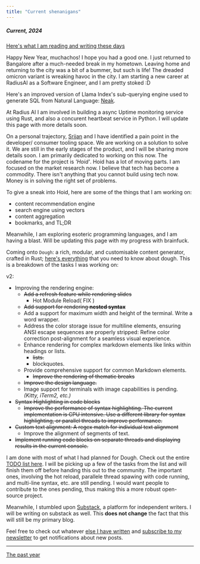 ```yaml
---
title: "Current shenanigans"
---
```

<style>
 .image{
 justify-content: center;
 align-items: center;
 display: flex;
 flex-direction: column;
 }
</style>

##### Current, 2024

[Here's what I am reading and writing these days](/reading.html)

Happy New Year, muchachos! I hope you had a good one. I just returned to Bangalore after a much-needed break in my hometown. Leaving home and returning to the city was a bit of a bummer, but such is life! The dreaded omicron variant is wreaking havoc in the city. I am starting a new career at RadiusAI as a Software Engineer, and I am pretty stoked :D

Here's an improved version of Llama Index's sub-querying engine used to generate SQL from Natural Language: [Neak](/blog/neak.html).

At Radius AI I am involved in building a async Uptime monitoring service using Rust, and also a concurent heartbeat service in Python. I will update this page with more details soon.

On a personal trajectory, [Srijan](https://injuly.in) and I have identified a pain point in the developer/ consumer tooling space. We are working on a solution to solve it. We are still in the early stages of the product, and I will be sharing more details soon. I am primarily dedicated to working on this now. The codename for the project is *'Hoid'*. Hoid has a lot of moving parts. I am focused on the market research now. I believe that tech has become a commodity. There isn't anything that you cannot build using tech now. Money is in solving the right set of problems.

To give a sneak into Hoid, here are some of the things that I am working on:

- content recommendation engine
- search engine using vectors
- content aggregation
- bookmarks, and TL;DR

Meanwhile, I am exploring esoteric programming languages, and I am having a blast. Will be updating this page with my progress with brainfuck.

Coming onto `Dough`: a rich, modular, and customisable content generator, crafted in Rust; [here's everything](https://anubhavp.dev/blog/dough.html) that you need to know about dough. This is a breakdown of the tasks I was working on:

v2:

- Improving the rendering engine:
  - ~~Add a refresh feature while rendering slides~~
    - Hot Module Reload( FIX )
  - ~~Add support for rendering **nested syntax**~~
  - Add a support for maximum width and height of the terminal. Write a word wrapper.
  - Address the color storage issue for multiline elements, ensuring ANSI escape sequences are properly stripped: Refine color correction post-alignment for a seamless visual experience.
  - Enhance rendering for complex markdown elements like links within headings or lists.
    - ~~lists.~~
    - blockquotes.
  - Provide comprehensive support for common Markdown elements.
    - ~~Improve the rendering of thematic breaks~~
  - ~~Improve the design language.~~
  - Image support for terminals with image capabilities is pending. *(Kitty, iTerm2, etc.)*
- ~~Syntax Highlighting in code blocks~~
  - ~~Improve the performance of syntax highlighting. The current implementation is CPU intensive. Use a different library for syntax highlighting, or parallel threads to improve performance.~~
- ~~Custom text alignment: A regex match for individual text alignment~~
  - Improve the alignment of segments of text.
- ~~Implement running code blocks on separate threads and displaying results in the current console.~~

I am done with most of what I had planned for Dough. Check out the entire [TODO list here](https://github.com/fuzzymfx/dough/blob/main/README.md#contributing). I will be picking up a few of the tasks from the list and will finish them off before handing this out to the community. The important ones, involving the hot reload, parallele thread spawing with code running, and multi-line syntax, etc. are still pending. I would want people to contribute to the ones pending, thus making this a more robust open-source project.

Meanwhile, I stumbled upon [Substack](https://substack.com/), a platform for independent writers. I will be writing on substack as well. This **does not change** the fact that this will still be my primary blog.

<div id="substack-feed-embed"></div>
<script>
  window.SubstackFeedWidget = {
    substackUrl: "fuzzymf.substack.com",
    posts: 3,
    hidden: ["image"]
  };
</script>
<script src="https://substackapi.com/embeds/feed.js" async></script>

Feel free to check out whatever [else I have written](https://fuzzymf.substack.com) and [subscribe to my newsletter](https://fuzzymf.substack.com/subscribe) to get notifications about new posts.

---

[The past year](/blog/23.html)
